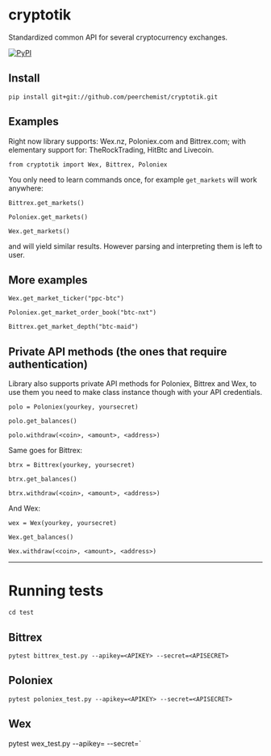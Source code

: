 # cryptotik
Standardized common API for several cryptocurrency exchanges.

[![PyPI](https://img.shields.io/pypi/v/cryptotik.svg)](https://pypi.python.org/pypi/cryptotik/)

## Install

`pip install git+git://github.com/peerchemist/cryptotik.git`

## Examples

Right now library supports: Wex.nz, Poloniex.com and Bittrex.com; with elementary support for: TheRockTrading, HitBtc and Livecoin.

`from cryptotik import Wex, Bittrex, Poloniex`

You only need to learn commands once, for example `get_markets` will work anywhere:

`Bittrex.get_markets()`

`Poloniex.get_markets()`

`Wex.get_markets()`

and will yield similar results. However parsing and interpreting them is left to user.

## More examples

`Wex.get_market_ticker("ppc-btc")`

`Poloniex.get_market_order_book("btc-nxt")`

`Bittrex.get_market_depth("btc-maid")`

## Private API methods (the ones that require authentication)

Library also supports private API methods for Poloniex, Bittrex and Wex, 
to use them you need to make class instance though with your API credentials.

`polo = Poloniex(yourkey, yoursecret)`

`polo.get_balances()`

`polo.withdraw(<coin>, <amount>, <address>)`

Same goes for Bittrex:

`btrx = Bittrex(yourkey, yoursecret)`

`btrx.get_balances()`

`btrx.withdraw(<coin>, <amount>, <address>)`

And Wex:

`wex = Wex(yourkey, yoursecret)`

`Wex.get_balances()`

`Wex.withdraw(<coin>, <amount>, <address>)`

----------------------------------------------------------

# Running tests

`cd test`

## Bittrex
`pytest bittrex_test.py --apikey=<APIKEY> --secret=<APISECRET>`

## Poloniex
`pytest poloniex_test.py --apikey=<APIKEY> --secret=<APISECRET>`

## Wex

pytest wex_test.py --apikey=<APIKEY> --secret=<APISECRET>`
